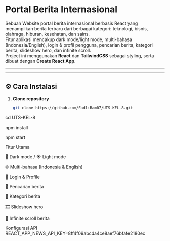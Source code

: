# Portal Berita Internasional

Sebuah Website portal berita internasional berbasis React yang menampilkan berita terbaru dari berbagai kategori: teknologi, bisnis, olahraga, hiburan, kesehatan, dan sains.  
Fitur aplikasi mencakup dark mode/light mode, multi-bahasa (Indonesia/English), login & profil pengguna, pencarian berita, kategori berita, slideshow hero, dan infinite scroll.  
Project ini menggunakan **React** dan **TailwindCSS** sebagai styling, serta dibuat dengan **Create React App**.

---


---

## ⚙️ Cara Instalasi

1. **Clone repository**
   ```bash
   git clone https://github.com/FadliRam07/UTS-KEL-8.git

cd UTS-KEL-8

npm install

npm start

Fitur Utama

🌙 Dark mode / ☀️ Light mode

🌐 Multi-bahasa (Indonesia & English)

👤 Login & Profile

🔎 Pencarian berita

📰 Kategori berita

🎞️ Slideshow hero

🔄 Infinite scroll berita

Konfigurasi API
REACT_APP_NEWS_API_KEY=8ff4f09abcda4ce8aef76bfafe2180ec


